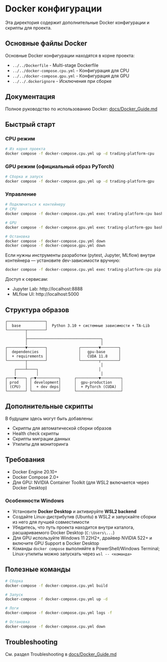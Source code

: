 # Docker конфигурации

Эта директория содержит дополнительные Docker конфигурации и скрипты для проекта.

## Основные файлы Docker

Основные Docker конфигурации находятся в корне проекта:

- `../../Dockerfile` - Multi-stage Dockerfile
- `../../docker-compose.cpu.yml` - Конфигурация для CPU
- `../../docker-compose.gpu.yml` - Конфигурация для GPU
- `../../.dockerignore` - Исключения при сборке

## Документация

Полное руководство по использованию Docker: [docs/Docker_Guide.md](../../docs/Docker_Guide.md)

## Быстрый старт

### CPU режим

```bash
# Из корня проекта
docker compose -f docker-compose.cpu.yml up -d trading-platform-cpu
```

### GPU режим (официальный образ PyTorch)

```bash
# Сборка и запуск
docker compose -f docker-compose.gpu.yml up -d trading-platform-gpu
```

### Управление

```bash
# Подключиться к контейнеру
# CPU
docker compose -f docker-compose.cpu.yml exec trading-platform-cpu bash

# GPU
docker compose -f docker-compose.gpu.yml exec trading-platform-gpu bash

# Остановка
docker compose -f docker-compose.cpu.yml down
docker compose -f docker-compose.gpu.yml down
```

Если нужны инструменты разработки (pytest, Jupyter, MLflow) внутри контейнера — установите dev-зависимости вручную:

```bash
docker compose -f docker-compose.cpu.yml exec trading-platform-cpu pip install -r requirements-dev.txt
```

Доступ к сервисам:
- Jupyter Lab: http://localhost:8888
- MLflow UI: http://localhost:5000

## Структура образов

```
┌─────────────────┐
│  base           │  Python 3.10 + системные зависимости + TA-Lib
└────────┬────────┘
         │
         ├─────────────────────────────────┐
         │                                 │
┌────────▼────────┐              ┌────────▼────────┐
│  dependencies   │              │   gpu-base      │
│  + requirements │              │   CUDA 11.8     │
└────────┬────────┘              └────────┬────────┘
         │                                 │
    ┌────┴────┐                           │
    │         │                            │
┌───▼────┐ ┌─▼──────────┐      ┌──────────▼─────────┐
│ prod   │ │ development│      │  gpu-production    │
│ (CPU)  │ │  + dev deps│      │  + PyTorch (CUDA)  │
└────────┘ └────────────┘      └────────────────────┘
```

## Дополнительные скрипты

В будущем здесь могут быть добавлены:
- Скрипты для автоматической сборки образов
- Health check скрипты
- Скрипты миграции данных
- Утилиты для мониторинга

## Требования

- Docker Engine 20.10+
- Docker Compose 2.0+
- Для GPU: NVIDIA Container Toolkit (для WSL2 включается через Docker Desktop)

### Особенности Windows
- Установите **Docker Desktop** и активируйте **WSL2 backend**
- Создайте Linux-дистрибутив (Ubuntu) в WSL2 и запускайте сборки из него для лучшей совместимости
- Убедитесь, что путь проекта находится внутри каталога, расшариваемого Docker Desktop (`C:\Users\...`)
- Для GPU используйте Windows 11 22H2+, драйвер NVIDIA 522+ и включите GPU Support в Docker Desktop
- Команды `docker compose` выполняйте в PowerShell/Windows Terminal; Linux-утилиты можно запускать через `wsl -- <команда>`

## Полезные команды

```bash
# Сборка
docker-compose -f docker-compose.cpu.yml build

# Запуск
docker-compose -f docker-compose.cpu.yml up -d

# Логи
docker-compose -f docker-compose.cpu.yml logs -f

# Остановка
docker-compose -f docker-compose.cpu.yml down
```

## Troubleshooting

См. раздел Troubleshooting в [docs/Docker_Guide.md](../../docs/Docker_Guide.md)
